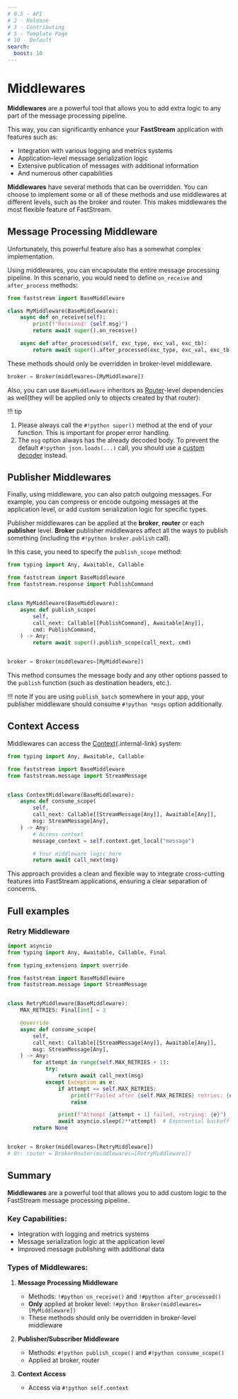 ```yaml
---
# 0.5 - API
# 2 - Release
# 3 - Contributing
# 5 - Template Page
# 10 - Default
search:
  boost: 10
---
```


# Middlewares

**Middlewares** are a powerful tool that allows you to add extra logic to any part of the message processing pipeline.

This way, you can significantly enhance your **FastStream** application with features such as:

- Integration with various logging and metrics systems
- Application-level message serialization logic
- Extensive publication of messages with additional information
- And numerous other capabilities

**Middlewares** have several methods that can be overridden. You can choose to implement some or all of these methods and use middlewares at different levels, such as the broker and router. This makes middlewares the most flexible feature of FastStream.

## Message Processing Middleware

Unfortunately, this powerful feature also has a somewhat complex implementation.

Using middlewares, you can encapsulate the entire message processing pipeline. In this scenario, you would need to define `on_receive` and `after_process` methods:

```python linenums="1"
from faststream import BaseMiddleware

class MyMiddleware(BaseMiddleware):
    async def on_receive(self):
        print(f"Received: {self.msg}")
        return await super().on_receive()

    async def after_processed(self, exc_type, exc_val, exc_tb):
        return await super().after_processed(exc_type, exc_val, exc_tb)
```

These methods should only be overridden in broker-level middleware.

```python
broker = Broker(middlewares=[MyMiddleware])
```

Also, you can use `BaseMiddleware` inheritors as [Router](../routers/index.md)-level dependencies as well(they will be applied only to objects created by that router):

!!! tip

1. Please always call the `#!python super()` method at the end of your function. This is important for proper error handling.
2. The `msg` option always has the already decoded body. To prevent the default `#!python json.loads(...)` call, you should use a [custom decoder](../serialization/decoder.md) instead.

## Publisher Middlewares

Finally, using middleware, you can also patch outgoing messages. For example, you can compress or encode outgoing messages at the application level, or add custom serialization logic for specific types.

Publisher middlewares can be applied at the **broker**, **router** or each **publisher** level. **Broker** publisher middlewares affect all the ways to publish something (including the `#!python broker.publish` call).

In this case, you need to specify the `publish_scope` method:

```python linenums="1"
from typing import Any, Awaitable, Callable

from faststream import BaseMiddleware
from faststream.response import PublishCommand


class MyMiddleware(BaseMiddleware):
    async def publish_scope(
        self,
        call_next: Callable[[PublishCommand], Awaitable[Any]],
        cmd: PublishCommand,
    ) -> Any:
        return await super().publish_scope(call_next, cmd)


broker = Broker(middlewares=[MyMiddleware])
```

This method consumes the message body and any other options passed to the `publish` function (such as destination headers, etc.).

!!! note
If you are using `publish_batch` somewhere in your app, your publisher middleware should consume `#!python *msgs` option additionally.

## Context Access

Middlewares can access the [Context](../context/index.md){.internal-link} system:

```python linenums="1" hl_lines="14"
from typing import Any, Awaitable, Callable

from faststream import BaseMiddleware
from faststream.message import StreamMessage


class ContextMiddleware(BaseMiddleware):
    async def consume_scope(
        self,
        call_next: Callable[[StreamMessage[Any]], Awaitable[Any]],
        msg: StreamMessage[Any],
    ) -> Any:
        # Access context
        message_context = self.context.get_local("message")

        # Your middleware logic here
        return await call_next(msg)
```

This approach provides a clean and flexible way to integrate cross-cutting features into FastStream applications, ensuring a clear separation of concerns.

## Full examples

### Retry Middleware

```python
import asyncio
from typing import Any, Awaitable, Callable, Final

from typing_extensions import override

from faststream import BaseMiddleware
from faststream.message import StreamMessage


class RetryMiddleware(BaseMiddleware):
    MAX_RETRIES: Final[int] = 3

    @override
    async def consume_scope(
        self,
        call_next: Callable[[StreamMessage[Any]], Awaitable[Any]],
        msg: StreamMessage[Any],
    ) -> Any:
        for attempt in range(self.MAX_RETRIES + 1):
            try:
                return await call_next(msg)
            except Exception as e:
                if attempt == self.MAX_RETRIES:
                    print(f"Failed after {self.MAX_RETRIES} retries: {e}")
                    raise

                print(f"Attempt {attempt + 1} failed, retrying: {e}")
                await asyncio.sleep(2**attempt)  # Exponential backoff
        return None


broker = Broker(middlewares=[RetryMiddleware])
# Or: router = BrokerRouter(middlewares=[RetryMiddleware])
```

## Summary

**Middlewares** are a powerful tool that allows you to add custom logic to the FastStream message processing pipeline.

### Key Capabilities:

- Integration with logging and metrics systems
- Message serialization logic at the application level
- Improved message publishing with additional data

### Types of Middlewares:

1. **Message Processing Middleware**

   - Methods: `!#python on_receive()` and `!#python after_processed()`
   - **Only** applied at broker level: `!#python Broker(middlewares=[MyMiddleware])`
   - These methods should only be overridden in broker-level middleware

2. **Publisher/Subscriber Middleware**

   - Methods: `#!python publish_scope()` and `#!python consume_scope()`
   - Applied at broker, router

3. **Context Access**
   - Access via `#!python self.context`
